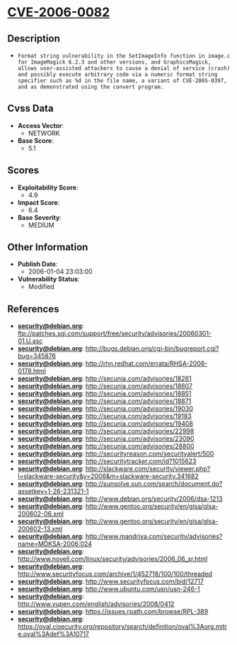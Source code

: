 
# [CVE-2006-0082](https://cve.mitre.org/cgi-bin/cvename.cgi?name=CVE-2006-0082)

## Description

- `Format string vulnerability in the SetImageInfo function in image.c for ImageMagick 6.2.3 and other versions, and GraphicsMagick, allows user-assisted attackers to cause a denial of service (crash) and possibly execute arbitrary code via a numeric format string specifier such as %d in the file name, a variant of CVE-2005-0397, and as demonstrated using the convert program.`

## Cvss Data

- **Access Vector**:
  - NETWORK
- **Base Score**:
  - 5.1

## Scores

- **Exploitability Score**:
  - 4.9
- **Impact Score**:
  - 6.4
- **Base Severity**:
  - MEDIUM

## Other Information

- **Publish Date**:
  - 2006-01-04 23:03:00
- **Vulnerability Status**:
  - Modified

## References

- **security@debian.org**: ftp://patches.sgi.com/support/free/security/advisories/20060301-01.U.asc
- **security@debian.org**: http://bugs.debian.org/cgi-bin/bugreport.cgi?bug=345876
- **security@debian.org**: http://rhn.redhat.com/errata/RHSA-2006-0178.html
- **security@debian.org**: http://secunia.com/advisories/18261
- **security@debian.org**: http://secunia.com/advisories/18607
- **security@debian.org**: http://secunia.com/advisories/18851
- **security@debian.org**: http://secunia.com/advisories/18871
- **security@debian.org**: http://secunia.com/advisories/19030
- **security@debian.org**: http://secunia.com/advisories/19183
- **security@debian.org**: http://secunia.com/advisories/19408
- **security@debian.org**: http://secunia.com/advisories/22998
- **security@debian.org**: http://secunia.com/advisories/23090
- **security@debian.org**: http://secunia.com/advisories/28800
- **security@debian.org**: http://securityreason.com/securityalert/500
- **security@debian.org**: http://securitytracker.com/id?1015623
- **security@debian.org**: http://slackware.com/security/viewer.php?l=slackware-security&y=2006&m=slackware-security.341682
- **security@debian.org**: http://sunsolve.sun.com/search/document.do?assetkey=1-26-231321-1
- **security@debian.org**: http://www.debian.org/security/2006/dsa-1213
- **security@debian.org**: http://www.gentoo.org/security/en/glsa/glsa-200602-06.xml
- **security@debian.org**: http://www.gentoo.org/security/en/glsa/glsa-200602-13.xml
- **security@debian.org**: http://www.mandriva.com/security/advisories?name=MDKSA-2006:024
- **security@debian.org**: http://www.novell.com/linux/security/advisories/2006_06_sr.html
- **security@debian.org**: http://www.securityfocus.com/archive/1/452718/100/100/threaded
- **security@debian.org**: http://www.securityfocus.com/bid/12717
- **security@debian.org**: http://www.ubuntu.com/usn/usn-246-1
- **security@debian.org**: http://www.vupen.com/english/advisories/2008/0412
- **security@debian.org**: https://issues.rpath.com/browse/RPL-389
- **security@debian.org**: https://oval.cisecurity.org/repository/search/definition/oval%3Aorg.mitre.oval%3Adef%3A10717
